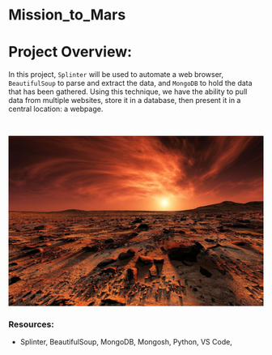 # Mission_to_Mars

# Project Overview:

In this project, `Splinter` will be used to automate a web browser, `BeautifulSoup` to parse and extract the data, and `MongoDB` to hold the data that has been gathered. Using this technique, we have the ability to pull data from multiple websites, store it in a database, then present it in a central location: a webpage.

<br/>

<p align=center>
<img src="Images/mars.jpg" width=600>

<br>

### Resources:

- Splinter, BeautifulSoup, MongoDB, Mongosh, Python, VS Code,